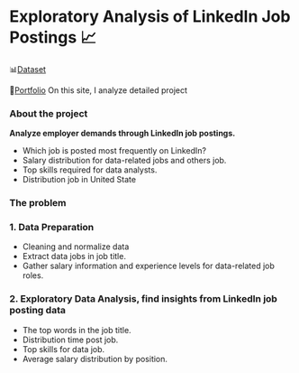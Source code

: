 # Exploratory Analysis of LinkedIn Job Postings 📈
📊[Dataset](https://www.kaggle.com/datasets/asaniczka/1-3m-linkedin-jobs-and-skills-2024)

🔗[Portfolio](https://data-portfolio-h.notion.site/Exploratory-Analysis-of-LinkedIn-Job-Postings-8cb3c7d1ddcd46348ef2c4bbc2e00c11) On this site, I analyze detailed project
### About the project
**Analyze employer demands through LinkedIn job postings.**
- Which job is posted most frequently on LinkedIn?
- Salary distribution for data-related jobs and others job.
- Top skills required for data analysts.
- Distribution job in United State
### The problem
### 1. Data Preparation
- Cleaning and normalize data
- Extract data jobs in job title.
- Gather salary information and experience levels for data-related job roles.
### 2. Exploratory Data Analysis, find insights from LinkedIn job posting data
- The top words in the job title.
- Distribution time post job.
- Top skills for data job.
- Average salary distribution by position.
